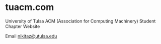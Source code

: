 # tuacm.com
University of Tulsa
ACM (Association for Computing Machinery)
Student Chapter
Website

Email nikitaz@utulsa.edu
